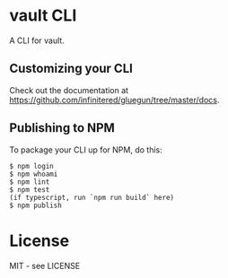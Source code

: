 # vault CLI

A CLI for vault.

## Customizing your CLI

Check out the documentation at https://github.com/infinitered/gluegun/tree/master/docs.

## Publishing to NPM

To package your CLI up for NPM, do this:

```shell
$ npm login
$ npm whoami
$ npm lint
$ npm test
(if typescript, run `npm run build` here)
$ npm publish
```

# License

MIT - see LICENSE

